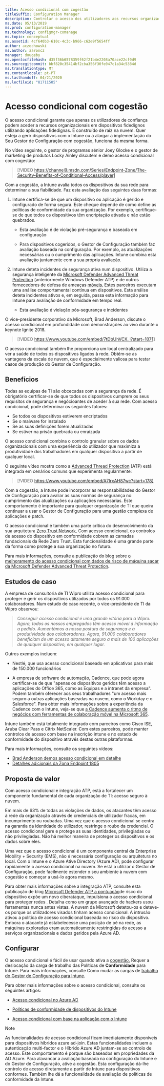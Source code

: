 ```yaml
---
title: Acesso condicional com cogestão
titleSuffix: Configuration Manager
description: Controlar o acesso dos utilizadores aos recursos organizacionais com base nas regras de conformidade da Intune
ms.date: 05/13/2019
ms.prod: configuration-manager
ms.technology: configmgr-comanage
ms.topic: conceptual
ms.assetid: 4cf640b3-610c-4c3c-b966-c62e9f5654ff
author: aczechowski
ms.author: aaroncz
manager: dougeby
ms.openlocfilehash: d35f36b6578359f62f21b4e2208a70ace22cf0d9
ms.sourcegitcommit: bbf820c35414bf2cba356f30fe047c1a34c5384d
ms.translationtype: MT
ms.contentlocale: pt-PT
ms.lasthandoff: 04/21/2020
ms.locfileid: "81711505"
---
```

# <a name="conditional-access-with-co-management"></a>Acesso condicional com cogestão

O acesso condicional garante que apenas os utilizadores de confiança podem aceder a recursos organizacionais em dispositivos fidedignos utilizando aplicações fidedignas. É construído de raiz na nuvem. Quer esteja a gerir dispositivos com o Intune ou a alargar a implementação do Seu Gestor de Configuração com cogestão, funciona da mesma forma.

No vídeo seguinte, o gestor de programas sénior Joey Glocke e o gestor de marketing de produtos Locky Ainley discutem e demo acesso condicional com cogestão:

> [!VIDEO https://channel9.msdn.com/Series/Endpoint-Zone/The-Security-Benefits-of-Conditional-Access/player]

Com a cogestão, a Intune avalia todos os dispositivos da sua rede para determinar a sua fiabilidade. Faz esta avaliação das seguintes duas formas:

1. Intune certifica-se de que um dispositivo ou aplicação é gerido e configurado de forma segura. Este cheque depende de como define as políticas de conformidade da sua organização. Por exemplo, certifique-se de que todos os dispositivos têm encriptação ativada e não estão quebrados.  

    - Esta avaliação é de violação pré-segurança e baseada em configuração  

    - Para dispositivos cogeridos, o Gestor de Configuração também faz avaliação baseada na configuração. Por exemplo, as atualizações necessárias ou o cumprimento das aplicações. Intune combina esta avaliação juntamente com a sua própria avaliação.  

2. Intune deteta incidentes de segurança ativa num dispositivo. Utiliza a segurança inteligente da [Microsoft Defender Advanced Threat Protection](/windows/security/threat-protection/microsoft-defender-atp/microsoft-defender-advanced-threat-protection) (anteriormente Windows Defender ATP) e de outros fornecedores de defesa de ameaças [móveis.](https://www.lookout.com/about/partners/microsoft) Estes parceiros executam uma análise comportamental contínua em dispositivos. Esta análise deteta incidentes ativos e, em seguida, passa esta informação para Intune para avaliação de conformidade em tempo real.  

    - Esta avaliação é violação pós-segurança e incidentes  

O vice-presidente corporativo da Microsoft, Brad Anderson, discute o acesso condicional em profundidade com demonstrações ao vivo durante o keynote Ignite 2018. 

> [!VIDEO https://www.youtube.com/embed/7tDbUhVCX_I?start=1071]

O acesso condicional também lhe proporciona um local centralizado para ver a saúde de todos os dispositivos ligados à rede. Obtém-se as vantagens da escala de nuvem, que é especialmente valiosa para testar casos de produção do Gestor de Configuração.


## <a name="benefits"></a>Benefícios

Todas as equipas de TI são obcecadas com a segurança da rede. É obrigatório certificar-se de que todos os dispositivos cumprem os seus requisitos de segurança e negócioantes de aceder à sua rede. Com acesso condicional, pode determinar os seguintes fatores: 
- Se todos os dispositivos estiverem encriptados  
- Se o malware for instalado  
- Se as suas definições forem atualizadas  
- Se estiver na prisão quebrada ou enraizada  

O acesso condicional combina o controlo granular sobre os dados organizacionais com uma experiência do utilizador que maximiza a produtividade dos trabalhadores em qualquer dispositivo a partir de qualquer local.

O seguinte vídeo mostra como a [Advanced Thread Protection](https://www.microsoft.com/windowsforbusiness/windows-atp) (ATP) está integrada em cenários comuns que experimenta regularmente:

> [!VIDEO https://www.youtube.com/embed/A7IrxAH87wc?start=178]

Com a cogestão, a Intune pode incorporar as responsabilidades do Gestor de Configuração para avaliar as suas normas de segurança no cumprimento das atualizações ou aplicações necessárias. Este comportamento é importante para qualquer organização de TI que queira continuar a usar o Gestor de Configuração para uma gestão complexa de aplicações e patch.

O acesso condicional é também uma parte crítica do desenvolvimento da sua arquitetura [Zero Trust Network.](https://cloudblogs.microsoft.com/microsoftsecure/2018/06/14/building-zero-trust-networks-with-microsoft-365/) Com acesso condicional, os controlos de acesso do dispositivo em conformidade cobrem as camadas fundacionais da Rede Zero Trust. Esta funcionalidade é uma grande parte da forma como protege a sua organização no futuro.

Para mais informações, consulte a publicação do blog sobre [o melhoramento do acesso condicional com dados de risco de máquina sacar da Microsoft Defender Advanced Threat Protection](https://techcommunity.microsoft.com/t5/Enterprise-Mobility-Security/Enhancing-conditional-access-with-machine-risk-data-from-Windows/ba-p/250559).



## <a name="case-studies"></a>Estudos de caso

A empresa de consultoria de TI Wipro utiliza acesso condicional para proteger e gerir os dispositivos utilizados por todos os 91.000 colaboradores. Num estudo de caso recente, o vice-presidente de TI da Wipro observou:

> *Conseguir acesso condicional é uma grande vitória para a Wipro. Agora, todos os nossos empregados têm acesso móvel à informação a pedido.* 
>  *Aumentámos a nossa postura de segurança e a produtividade dos colaboradores. Agora, 91.000 colaboradores beneficiam de um acesso altamente seguro a mais de 100 aplicações de qualquer dispositivo, em qualquer lugar.*

<!-- waiting for the case study to be public
For more information, see [Wipro drives mobile productivity with Microsoft cloud security tools to improve customer engagements](https://customers.microsoft.com/story/446f72f9-2f50-4697-b688-6d279786e010)
-->

Outros exemplos incluem: 

- Nestlé, que usa acesso condicional baseado em aplicativos para mais de 150.000 funcionários  

- A empresa de software de automação, Cadence, que pode agora certificar-se de que "apenas os dispositivos geridos têm acesso a aplicações do Office 365, como as Equipas e a intranet da empresa". Podem também oferecer aos seus trabalhadores "um acesso mais seguro a outras aplicações baseadas na nuvem, como o Workday e o Salesforce". Para obter mais informações sobre a experiência da Cadence com o Intune, veja-se que [a Cadence aumenta o ritmo de negócios com ferramentas de colaboração móvel na Microsoft 365](https://customers.microsoft.com/story/cadence-partner-professional-services-microsoft-365).

Intune também está totalmente integrado com parceiros como Cisco ISE, Aruba Clear Pass e Citrix NetScaler. Com estes parceiros, pode manter controlos de acesso com base na inscrição intune e no estado de conformidade do dispositivo através destas outras plataformas.

Para mais informações, consulte os seguintes vídeos:
- [Brad Anderson demos acesso condicional em detalhe](https://youtu.be/8321obNofgM?t=547)  
- [Detalhes adicionais da Zona Endpoint 1805](https://youtu.be/f-ILlEuBFZg?t=196)  


## <a name="value-proposition"></a>Proposta de valor

Com acesso condicional e integração ATP, está a fortalecer um componente fundamental de cada organização de TI: acesso seguro à nuvem.

Em mais de 63% de todas as violações de dados, os atacantes têm acesso à rede da organização através de credenciais de utilizador fracas, em incumprimento ou roubadas. Uma vez que o acesso condicional se centra na garantia da identidade do utilizador, restringe o roubo da credencial. O acesso condicional gere e protege as suas identidades, privilegiadas ou não privilegiadas. Não há melhor maneira de proteger os dispositivos e os dados sobre eles.

Uma vez que o acesso condicional é um componente central da Enterprise Mobility + Security (EMS), não é necessária configuração ou arquitetura no local. Com o Intune e o Azure Ative Directory (Azure AD), pode configurar rapidamente o acesso condicional na nuvem. Se está a utilizar o Gestor de Configuração, pode facilmente estender o seu ambiente à nuvem com cogestão e começar a usá-lo agora mesmo.

Para obter mais informações sobre a integração ATP, consulte esta publicação de blog [Microsoft Defender ATP a pontuação](https://cloudblogs.microsoft.com/microsoftsecure/2018/11/28/windows-defender-atp-device-risk-score-exposes-new-cyberattack-drives-conditional-access-to-protect-networks/)de risco do dispositivo expõe um novo ciberataque, impulsiona o acesso condicional para proteger redes . Detalha como um grupo avançado de hackers usou ferramentas nunca antes vistas. A nuvem da Microsoft detetou-os e deteve-os porque os utilizadores visados tinham acesso condicional. A intrusão ativou a política de acesso condicional baseada no risco do dispositivo. Embora o atacante já estabelecesse uma posição de pé na rede, as máquinas exploradas eram automaticamente restringidas do acesso a serviços organizacionais e dados geridos pela Azure AD.



## <a name="configure"></a>Configurar

O acesso condicional é fácil de usar quando ativa a [cogestão.](how-to-enable.md) Requer a deslocação da carga de trabalho das Políticas de **Conformidade** para Intune. Para mais informações, consulte Como mudar as cargas de [trabalho do Gestor de Configuração para Intune](how-to-switch-workloads.md). 

Para obter mais informações sobre o acesso condicional, consulte os seguintes artigos: 

- [Acesso condicional no Azure AD](https://docs.microsoft.com/azure/active-directory/active-directory-conditional-access-azure-portal)  

- [Políticas de conformidade de dispositivos do Intune](https://docs.microsoft.com/intune/device-compliance)  

- [Acesso condicional com base na aplicação com o Intune](https://docs.microsoft.com/intune/app-based-conditional-access-intune)  

> [!Note]  
> As funcionalidades de acesso condicional ficam imediatamente disponíveis para dispositivos híbridos azure ad-join. Estas funcionalidades incluem a autenticação multi-factor e o Híbrido Azure AD juntam-se ao controlo de acesso. Este comportamento é porque são baseados em propriedades da AD Azure. Para alavancar a avaliação baseada na configuração do Intune e do Gestor de Configuração, ative a cogestão. Esta configuração dá-lhe controlo de acesso diretamente a partir de Intune para dispositivos conformes. Também lhe dá a funcionalidade de avaliação de políticas de conformidade da Intune.  

